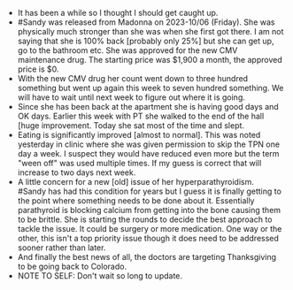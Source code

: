 - It has been a while so I thought I should get caught up.
- #Sandy was released from Madonna on 2023-10/06 (Friday).  She was physically much stronger than she was when she first got there.  I am not saying that she is 100% back [probably only 25%] but she can get up, go to the bathroom etc.  She was approved for the new CMV maintenance drug.  The starting price was $1,900 a month, the approved price is $0.
- With the new CMV drug her count went down to three hundred something but went up again this week to seven hundred something.  We will have to wait until next week to figure out where it is going.
- Since she has been back at the apartment she is having good days and OK days.  Earlier this week with PT she walked to the end of the hall [huge improvement.  Today she sat most of the time and slept.
- Eating is significantly improved [almost to normal].  This was noted yesterday in clinic where she was given permission to skip the TPN one day a week.  I suspect they would have reduced even more but the term "ween off" was used multiple times.  If my guess is correct that will increase to two days next week.
- A little concern for a new [old] issue of her hyperparathyroidism.  #Sandy has had this condition for years but I guess it is finally getting to the point where something needs to be done about it.  Essentially parathyroid is blocking calcium from getting into the bone causing them to be brittle.  She is starting the rounds to decide the best approach to tackle the issue.  It could be surgery or more medication.  One way or the other, this isn't a top priority issue though it does need to be addressed sooner rather than later.
- And finally the best news of all, the doctors are targeting Thanksgiving to be going back to Colorado.
- NOTE TO SELF:  Don't wait so long to update.